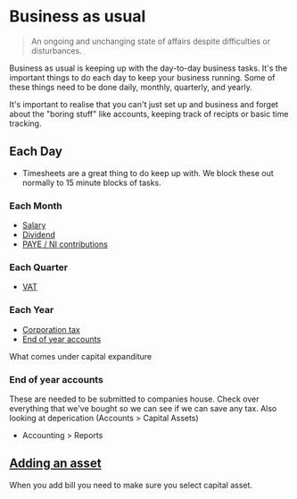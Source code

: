 # Business as usual

> An ongoing and unchanging state of affairs despite difficulties or disturbances.

Business as usual is keeping up with the day-to-day business tasks. It's the important things to do each day to keep your business running. Some of these things need to be done daily, monthly, quarterly, and yearly.

It's important to realise that you can't just set up and business and forget about the "boring stuff" like accounts, keeping track of recipts or basic time tracking.

## Each Day 

* Timesheets are a great thing to do keep up with. We block these out normally to 15 minute blocks of tasks. 

### Each Month
* [Salary](#salary)
* [Dividend](#dividend)
* [PAYE / NI contributions](#paye)

### Each Quarter

* [VAT](#vat)

### Each Year

* [Corporation tax](#corporation)
* [End of year accounts](#end-of-year)


What comes under capital expanditure

### <a name="end-of-year"></a>End of year accounts
These are needed to be submitted to companies house. Check over everything that we've bought so we can see if we can save any tax. Also looking at deperication (Accounts > Capital Assets) 

* Accounting > Reports 

## [Adding an asset](https://support.freeagent.com/hc/en-gb/articles/115001217130-Capital-assets-explained)

When you add bill you need to make sure you select capital asset.


